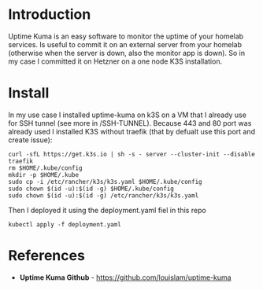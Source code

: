 # Introduction
Uptime Kuma is an easy software to monitor the uptime of your homelab services. Is useful to commit it on an  external server from your homelab (otherwise when the server is down, also the monitor app is down). So in my case I committed it on Hetzner on a one node K3S installation.

# Install

In my use case I installed uptime-kuma on k3S on a VM that I already use for SSH tunnel (see more in /SSH-TUNNEL). Because 443 and 80 port was already used I installed K3S without traefik (that by defualt use this port and create issue):

```
curl -sfL https://get.k3s.io | sh -s - server --cluster-init --disable traefik
rm $HOME/.kube/config
mkdir -p $HOME/.kube
sudo cp -i /etc/rancher/k3s/k3s.yaml $HOME/.kube/config
sudo chown $(id -u):$(id -g) $HOME/.kube/config
sudo chown $(id -u):$(id -g) /etc/rancher/k3s/k3s.yaml
```

Then I deployed it using the deployment.yaml fiel in this repo
```
kubectl apply -f deployment.yaml
```

# References
* **Uptime Kuma Github** - https://github.com/louislam/uptime-kuma
